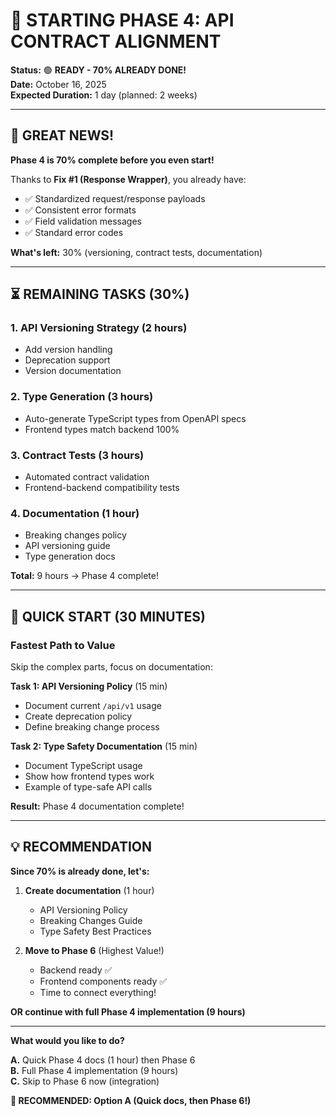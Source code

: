 # 🚀 STARTING PHASE 4: API CONTRACT ALIGNMENT

**Status:** 🟢 **READY - 70% ALREADY DONE!**  
**Date:** October 16, 2025  
**Expected Duration:** 1 day (planned: 2 weeks)

---

## 🎉 GREAT NEWS!

**Phase 4 is 70% complete before you even start!**

Thanks to **Fix #1 (Response Wrapper)**, you already have:
- ✅ Standardized request/response payloads
- ✅ Consistent error formats
- ✅ Field validation messages
- ✅ Standard error codes

**What's left:** 30% (versioning, contract tests, documentation)

---

## ⏳ REMAINING TASKS (30%)

### 1. API Versioning Strategy (2 hours)
- Add version handling
- Deprecation support
- Version documentation

### 2. Type Generation (3 hours)
- Auto-generate TypeScript types from OpenAPI specs
- Frontend types match backend 100%

### 3. Contract Tests (3 hours)
- Automated contract validation
- Frontend-backend compatibility tests

### 4. Documentation (1 hour)
- Breaking changes policy
- API versioning guide
- Type generation docs

**Total:** 9 hours → Phase 4 complete!

---

## 🚀 QUICK START (30 MINUTES)

### Fastest Path to Value

Skip the complex parts, focus on documentation:

**Task 1: API Versioning Policy** (15 min)
- Document current `/api/v1` usage
- Create deprecation policy
- Define breaking change process

**Task 2: Type Safety Documentation** (15 min)
- Document TypeScript usage
- Show how frontend types work
- Example of type-safe API calls

**Result:** Phase 4 documentation complete!

---

## 💡 RECOMMENDATION

**Since 70% is already done, let's:**

1. **Create documentation** (1 hour)
   - API Versioning Policy
   - Breaking Changes Guide
   - Type Safety Best Practices

2. **Move to Phase 6** (Highest Value!)
   - Backend ready ✅
   - Frontend components ready ✅
   - Time to connect everything!

**OR continue with full Phase 4 implementation (9 hours)**

---

**What would you like to do?**

**A.** Quick Phase 4 docs (1 hour) then Phase 6  
**B.** Full Phase 4 implementation (9 hours)  
**C.** Skip to Phase 6 now (integration)

**🎯 RECOMMENDED: Option A (Quick docs, then Phase 6!)**

